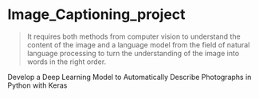 # Image_Captioning_project

>It requires both methods from computer vision to understand the content of the image and a language model from the field of natural language processing to turn the understanding of the image into words in the right order.

Develop a Deep Learning Model to Automatically
Describe Photographs in Python with Keras
